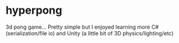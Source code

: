 # hyperpong
3d pong game... Pretty simple but I enjoyed learning more C# (serialization/file io) and Unity (a little bit of 3D physics/lighting/etc) 
